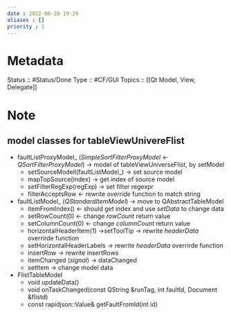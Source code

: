 ```yaml
---
date : 2022-06-28 19:29
aliases : []
priority : 1
---
```

# Metadata
Status :: #Status/Done
Type :: #CF/GUI 
Topics :: [[Qt Model, View, Delegate]]
# Note
## model classes for tableViewUnivereFlist
* faultListProxyModel_ (*SimpleSortFilterProxyModel* <- *QSortFilterProxyModel*) -> model of tableViewUniverseFlist, by setModel
	* setSourceModelI(faultListModel_) -> set source model
	* mapTopSource(index) -> get index of source model
	* setFilterRegExp(regExp) -> set filter regexpr
	* filterAcceptsRow <- rewrite *override* function to match string
* faultListModel_ (*QStandardItemModel*) -> move to QAbstractTableModel
	* itemFromIndex() <- should get index and use *setData* to change data
	* setRowCount(0) <- change *rowCount* return value
	* setColumnCount(0) <- change *columnCount* return value
	* horizontalHeaderItem(1) ->setToolTip -> rewrite *headerData* overrirde function
	* setHorizontalHeaderLabels -> rewrite *headerData* overrirde function
	* insertRow -> rewrite insertRows
	* itemChanged (*signal*) -> dataChanged
	* setItem -> change model data
* FlistTableModel
	* void updateData()
	* void onTaskChanged(const QString &runTag, int faultId, Document &flistd)
	* const rapidjson::Value& getFaultFromId(int id)
